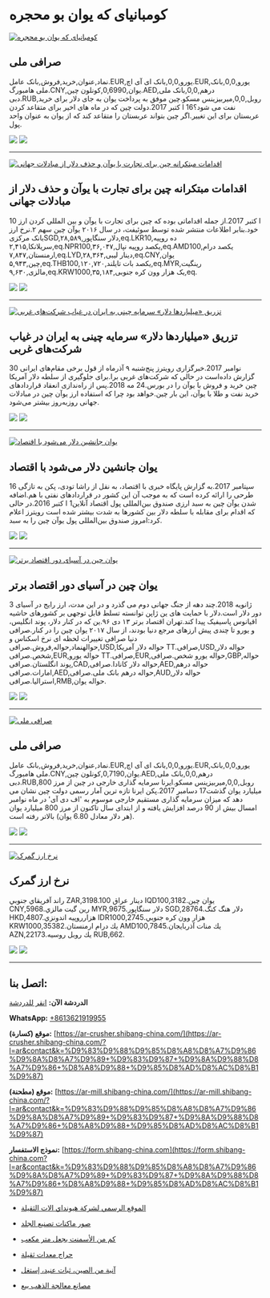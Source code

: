 # كومبانياى كه يوان بو محجره

<a href="https://swt.shibang-china.com/?l=ar&img&k=%D9%83%D9%88%D9%85%D8%A8%D8%A7%D9%86%D9%8A%D8%A7%D9%89+%D9%83%D9%87+%D9%8A%D9%88%D8%A7%D9%86+%D8%A8%D9%88+%D9%85%D8%AD%D8%AC%D8%B1%D9%87" target="_blank">![كومبانياى كه يوان بو محجره](http://static.shibang-china.com/all-800x300/1393.jpg)</a>

## صرافی ملی
نماد,عنوان,خرید,فروش,بانک عامل.EUR,یورو,0,0,بانک ای آی اچ.EUR,یورو,0,0,بانک ملی هامبورگ.CNY,یوان,0,6990,کونلون چین.AED,درهم,0,0,بانک ملی دبی.RUB,روبل,0,0,میربیزینس مسکو.چین موفق به پرداخت یوان به جای دلار برای خرید نفت می شود؟16 ا کتبر 2017.دولت چین که در ماه های اخیر برای متقاعد کردن عربستان برای این تغییر.اگر چین بتواند عربستان را متقاعد کند که از یوان به عنوان واحد پول.


<a href="https://whatsapp.shibangsoft.com/WhatsApp.php" target="_blank" title="WhatsApp">![](http://static.shibang-china.com/icon/whatsapp.png)</a> <a href="https://swt.shibang-china.com/?l=ar&icon&k=%D9%83%D9%88%D9%85%D8%A8%D8%A7%D9%86%D9%8A%D8%A7%D9%89+%D9%83%D9%87+%D9%8A%D9%88%D8%A7%D9%86+%D8%A8%D9%88+%D9%85%D8%AD%D8%AC%D8%B1%D9%87" target="_blank">![](http://static.shibang-china.com/icon/chat-ar.png)</a>

---

<a href="https://swt.shibang-china.com/?l=ar&img&k=%D9%83%D9%88%D9%85%D8%A8%D8%A7%D9%86%D9%8A%D8%A7%D9%89+%D9%83%D9%87+%D9%8A%D9%88%D8%A7%D9%86+%D8%A8%D9%88+%D9%85%D8%AD%D8%AC%D8%B1%D9%87" target="_blank">![اقدامات مبتکرانه چین برای تجارت با یوآن و حذف دلار از مبادلات جهانی](http://static.shibang-china.com/all-800x300/226.jpg)</a>

## اقدامات مبتکرانه چین برای تجارت با یوآن و حذف دلار از مبادلات جهانی
10 ا کتبر 2017.از جمله اقداماتی بوده که چین برای تجارت با یوآن و بین المللی کردن ارز خود.بنابر اطلاعات منتشر شده توسط سوئیفت، در سال ۲۰۱۶ یوآن چین سهم ۲.نرخ ارز بانک مرکزیSGD,دلار سنگاپور,۲۸,۵۸۹,eq.LKR10,ده روپيه سريلانکا,۲,۴۱۵,eq.NPR100,يکصد روپيه نپال,۳۶,۰۴۷,eq.AMD100,يکصد درام ارمنستان,۷,۸۴۷,eq.LYD,دينار ليبی,۲۸,۳۶۴,eq.CNY,یوان چين,۵,۹۴۳,eq.THB100,يکصد بات تايلند,۱۲۰,۷۲۰,eq.MYR,رينگيت مالزی,۹,۶۳۰,eq.KRW1000,يک هزار وون کره جنوبی,۳۵,۱۸۴,eq.


<a href="https://whatsapp.shibangsoft.com/WhatsApp.php" target="_blank" title="WhatsApp">![](http://static.shibang-china.com/icon/whatsapp.png)</a> <a href="https://swt.shibang-china.com/?l=ar&icon&k=%D9%83%D9%88%D9%85%D8%A8%D8%A7%D9%86%D9%8A%D8%A7%D9%89+%D9%83%D9%87+%D9%8A%D9%88%D8%A7%D9%86+%D8%A8%D9%88+%D9%85%D8%AD%D8%AC%D8%B1%D9%87" target="_blank">![](http://static.shibang-china.com/icon/chat-ar.png)</a>

---

<a href="https://swt.shibang-china.com/?l=ar&img&k=%D9%83%D9%88%D9%85%D8%A8%D8%A7%D9%86%D9%8A%D8%A7%D9%89+%D9%83%D9%87+%D9%8A%D9%88%D8%A7%D9%86+%D8%A8%D9%88+%D9%85%D8%AD%D8%AC%D8%B1%D9%87" target="_blank">![تزریق «میلیاردها دلار» سرمایه چینی به ایران در غیاب شرکت‌های غربی](http://static.shibang-china.com/all-800x300/912.jpg)</a>

## تزریق «میلیاردها دلار» سرمایه چینی به ایران در غیاب شرکت‌های غربی
30 نوامبر 2017.خبرگزاری رویترز پنج‌شنبه ۹ آذرماه از قول برخی مقام‌های ایرانی گزارش داده‌است در حالی که شرکت‌های غربی برا.برای جلوگیری از سلطه دلار آمریکا چین خرید و فروش با یوآن را در بورس.24 مه 2018.پس از راه‌ندازی انعقاد قراردادهای خرید نفت و طلا با یوآن، این بار چین.خواهد بود چرا که استفاده ارز یوآن چین در مبادلات جهانی روزبه‌روز بیشتر می‌شود.


<a href="https://whatsapp.shibangsoft.com/WhatsApp.php" target="_blank" title="WhatsApp">![](http://static.shibang-china.com/icon/whatsapp.png)</a> <a href="https://swt.shibang-china.com/?l=ar&icon&k=%D9%83%D9%88%D9%85%D8%A8%D8%A7%D9%86%D9%8A%D8%A7%D9%89+%D9%83%D9%87+%D9%8A%D9%88%D8%A7%D9%86+%D8%A8%D9%88+%D9%85%D8%AD%D8%AC%D8%B1%D9%87" target="_blank">![](http://static.shibang-china.com/icon/chat-ar.png)</a>

---

<a href="https://swt.shibang-china.com/?l=ar&img&k=%D9%83%D9%88%D9%85%D8%A8%D8%A7%D9%86%D9%8A%D8%A7%D9%89+%D9%83%D9%87+%D9%8A%D9%88%D8%A7%D9%86+%D8%A8%D9%88+%D9%85%D8%AD%D8%AC%D8%B1%D9%87" target="_blank">![یوان جانشین دلار می‌شود با اقتصاد](http://static.shibang-china.com/all-800x300/1132.jpg)</a>

## یوان جانشین دلار می‌شود با اقتصاد
16 سپتامبر 2017.به گزارش پایگاه خبری با اقتصاد، به نقل از راشا تودی، پکن به تازگی طرحی را ارائه کرده است که به موجب آن این کشور در قراردادهای نفتی با هم.اضافه شدن یوآن چین به سبد ارزی صندوق بین‌المللی پول اقتصاد آنلاین1 ا کتبر 2016.در حالی که اقدام برای مقابله با سلطه دلار بین کشورها به شدت بیشتر شده است رویترز اعلام کرد:امروز صندوق بین‌المللی پول یوآن چین را به سبد.


<a href="https://whatsapp.shibangsoft.com/WhatsApp.php" target="_blank" title="WhatsApp">![](http://static.shibang-china.com/icon/whatsapp.png)</a> <a href="https://swt.shibang-china.com/?l=ar&icon&k=%D9%83%D9%88%D9%85%D8%A8%D8%A7%D9%86%D9%8A%D8%A7%D9%89+%D9%83%D9%87+%D9%8A%D9%88%D8%A7%D9%86+%D8%A8%D9%88+%D9%85%D8%AD%D8%AC%D8%B1%D9%87" target="_blank">![](http://static.shibang-china.com/icon/chat-ar.png)</a>

---

<a href="https://swt.shibang-china.com/?l=ar&img&k=%D9%83%D9%88%D9%85%D8%A8%D8%A7%D9%86%D9%8A%D8%A7%D9%89+%D9%83%D9%87+%D9%8A%D9%88%D8%A7%D9%86+%D8%A8%D9%88+%D9%85%D8%AD%D8%AC%D8%B1%D9%87" target="_blank">![یوان چین در آسیای دور اقتصاد برتر](http://static.shibang-china.com/all-800x300/1363.jpg)</a>

## یوان چین در آسیای دور اقتصاد برتر
3 ژانويه 2018.چند دهه از جنگ جهانی دوم می گذرد و در این مدت، ارز رایج در آسیای دور دلار است.دلار با حمایت های ین ژاپن توانسته تسلط قابل توجهی بر کشورهای حاشیه اقیانوس پاسیفیک پیدا کند.تهران اقتصاد برتر ۱۳ دی ۹۶.ین که در کنار دلار، پوند انگلیس، و یورو تا چندی پیش ارزهای مرجع دنیا بودند، از سال ۲۰۱۷ یوان چین را در کنار.صرافی دنیا صرافی تغییرات لحظه ای نرخ اسکناس و حوالهنماد,حواله,فروش.صرافی,USD,حواله دلار آمریکا TT.صرافی,USD,حواله دلار شخص.صرافی,EUR,حواله یورو TT.صرافی,EUR,حواله یورو شخص.صرافی,GBP,حواله پوند انگلستان.صرافی,CAD,حواله دلار کانادا.صرافی,AED,حواله درهم امارات.صرافی,AED,حواله درهم بانک ملی.صرافی,AUD,حواله دلار استرالیا.صرافی,RMB,حواله یوان.


<a href="https://whatsapp.shibangsoft.com/WhatsApp.php" target="_blank" title="WhatsApp">![](http://static.shibang-china.com/icon/whatsapp.png)</a> <a href="https://swt.shibang-china.com/?l=ar&icon&k=%D9%83%D9%88%D9%85%D8%A8%D8%A7%D9%86%D9%8A%D8%A7%D9%89+%D9%83%D9%87+%D9%8A%D9%88%D8%A7%D9%86+%D8%A8%D9%88+%D9%85%D8%AD%D8%AC%D8%B1%D9%87" target="_blank">![](http://static.shibang-china.com/icon/chat-ar.png)</a>

---

<a href="https://swt.shibang-china.com/?l=ar&img&k=%D9%83%D9%88%D9%85%D8%A8%D8%A7%D9%86%D9%8A%D8%A7%D9%89+%D9%83%D9%87+%D9%8A%D9%88%D8%A7%D9%86+%D8%A8%D9%88+%D9%85%D8%AD%D8%AC%D8%B1%D9%87" target="_blank">![صرافی ملی](http://static.shibang-china.com/all-800x300/161.jpg)</a>

## صرافی ملی
نماد,عنوان,خرید,فروش,بانک عامل.EUR,یورو,0,0,بانک ای آی اچ.EUR,یورو,0,0,بانک ملی هامبورگ.CNY,یوان,0,7190,کونلون چین.AED,درهم,0,0,بانک ملی دبی.RUB,روبل,0,0,میربیزینس مسکو.ایرنا سرمایه گذاری خارجی در چین از مرز 800 میلیارد یوان گذشت17 دسامبر 2017.پکن ایرنا تازه ترین آمار رسمی دولت چین نشان می دهد که میزان سرمایه گذاری مستقیم خارجی موسوم به &#39;اف دی آی&#39; در ماه نوامبر امسال بیش از 90 درصد افزایش یافته و از ابتدای سال تاکنون از مرز 800 میلیارد یوان (هر دلار معادل 6.80 یوان) بالاتر رفته است.


<a href="https://whatsapp.shibangsoft.com/WhatsApp.php" target="_blank" title="WhatsApp">![](http://static.shibang-china.com/icon/whatsapp.png)</a> <a href="https://swt.shibang-china.com/?l=ar&icon&k=%D9%83%D9%88%D9%85%D8%A8%D8%A7%D9%86%D9%8A%D8%A7%D9%89+%D9%83%D9%87+%D9%8A%D9%88%D8%A7%D9%86+%D8%A8%D9%88+%D9%85%D8%AD%D8%AC%D8%B1%D9%87" target="_blank">![](http://static.shibang-china.com/icon/chat-ar.png)</a>

---

<a href="https://swt.shibang-china.com/?l=ar&img&k=%D9%83%D9%88%D9%85%D8%A8%D8%A7%D9%86%D9%8A%D8%A7%D9%89+%D9%83%D9%87+%D9%8A%D9%88%D8%A7%D9%86+%D8%A8%D9%88+%D9%85%D8%AD%D8%AC%D8%B1%D9%87" target="_blank">![نرخ ارز گمرک](http://static.shibang-china.com/all-800x300/212.jpg)</a>

## نرخ ارز گمرک
راند آفريقاي جنوبي ZAR,3198.100 دينار عراق IQD100,3182.يوان چين CNY,5968.رين گيت مالزي MYR,9675.دلار سنگاپور SGD,28764.دلار هنگ كنگ HKD,4807.هزارروپيه اندونزي IDR1000,2745.هزار وون كره جنوبي KRW1000,35382.يك درام ارمنستان AMD100,7845.يك منات آذربايجان AZN,22173.يك روبل روسيه RUB,662.

<a href="https://whatsapp.shibangsoft.com/WhatsApp.php" target="_blank" title="WhatsApp">![](http://static.shibang-china.com/icon/whatsapp.png)</a> <a href="https://swt.shibang-china.com/?l=ar&icon&k=%D9%83%D9%88%D9%85%D8%A8%D8%A7%D9%86%D9%8A%D8%A7%D9%89+%D9%83%D9%87+%D9%8A%D9%88%D8%A7%D9%86+%D8%A8%D9%88+%D9%85%D8%AD%D8%AC%D8%B1%D9%87" target="_blank">![](http://static.shibang-china.com/icon/chat-ar.png)</a>

---
## اتصل بنا:

**الدردشة الآن:** [انقر للدردشة](https://swt.shibang-china.com?l=ar&contact&k=%D9%83%D9%88%D9%85%D8%A8%D8%A7%D9%86%D9%8A%D8%A7%D9%89+%D9%83%D9%87+%D9%8A%D9%88%D8%A7%D9%86+%D8%A8%D9%88+%D9%85%D8%AD%D8%AC%D8%B1%D9%87)

**WhatsApp:**  [+8613621919955](https://whatsapp.shibangsoft.com/WhatsApp.php)

**موقع (كسارة):** [https://ar-crusher.shibang-china.com/](https://ar-crusher.shibang-china.com/?l=ar&contact&k=%D9%83%D9%88%D9%85%D8%A8%D8%A7%D9%86%D9%8A%D8%A7%D9%89+%D9%83%D9%87+%D9%8A%D9%88%D8%A7%D9%86+%D8%A8%D9%88+%D9%85%D8%AD%D8%AC%D8%B1%D9%87)

**موقع (مطحنة):** [https://ar-mill.shibang-china.com/](https://ar-mill.shibang-china.com/?l=ar&contact&k=%D9%83%D9%88%D9%85%D8%A8%D8%A7%D9%86%D9%8A%D8%A7%D9%89+%D9%83%D9%87+%D9%8A%D9%88%D8%A7%D9%86+%D8%A8%D9%88+%D9%85%D8%AD%D8%AC%D8%B1%D9%87)

**نموذج الاستفسار:** [https://form.shibang-china.com](https://form.shibang-china.com?l=ar&contact&k=%D9%83%D9%88%D9%85%D8%A8%D8%A7%D9%86%D9%8A%D8%A7%D9%89+%D9%83%D9%87+%D9%8A%D9%88%D8%A7%D9%86+%D8%A8%D9%88+%D9%85%D8%AD%D8%AC%D8%B1%D9%87)

* [الموقع الرسمي لشركة هيونداي الات الثقيلة](../35/%D8%A7%D9%84%D9%85%D9%88%D9%82%D8%B9%20%D8%A7%D9%84%D8%B1%D8%B3%D9%85%D9%8A%20%D9%84%D8%B4%D8%B1%D9%83%D8%A9%20%D9%87%D9%8A%D9%88%D9%86%D8%AF%D8%A7%D9%8A%20%D8%A7%D9%84%D8%A7%D8%AA%20%D8%A7%D9%84%D8%AB%D9%82%D9%8A%D9%84%D8%A9.md)

* [صور ماكنات تصنيع الجلد](../31/%D8%B5%D9%88%D8%B1%20%D9%85%D8%A7%D9%83%D9%86%D8%A7%D8%AA%20%D8%AA%D8%B5%D9%86%D9%8A%D8%B9%20%D8%A7%D9%84%D8%AC%D9%84%D8%AF.md)

* [كم من الأسمنت يجعل متر مكعب](../32/%D9%83%D9%85%20%D9%85%D9%86%20%D8%A7%D9%84%D8%A3%D8%B3%D9%85%D9%86%D8%AA%20%D9%8A%D8%AC%D8%B9%D9%84%20%D9%85%D8%AA%D8%B1%20%D9%85%D9%83%D8%B9%D8%A8.md)

* [حراج معدات ثقيلة](../31/%D8%AD%D8%B1%D8%A7%D8%AC%20%D9%85%D8%B9%D8%AF%D8%A7%D8%AA%20%D8%AB%D9%82%D9%8A%D9%84%D8%A9.md)

* [آنية من الصين، ثبات عنيد، إستغل](../33/%D8%A2%D9%86%D9%8A%D8%A9%20%D9%85%D9%86%20%D8%A7%D9%84%D8%B5%D9%8A%D9%86%D8%8C%20%D8%AB%D8%A8%D8%A7%D8%AA%20%D8%B9%D9%86%D9%8A%D8%AF%D8%8C%20%D8%A5%D8%B3%D8%AA%D8%BA%D9%84.md)

* [مصانع معالجة الذهب بيع](../31/%D9%85%D8%B5%D8%A7%D9%86%D8%B9%20%D9%85%D8%B9%D8%A7%D9%84%D8%AC%D8%A9%20%D8%A7%D9%84%D8%B0%D9%87%D8%A8%20%D8%A8%D9%8A%D8%B9.md)